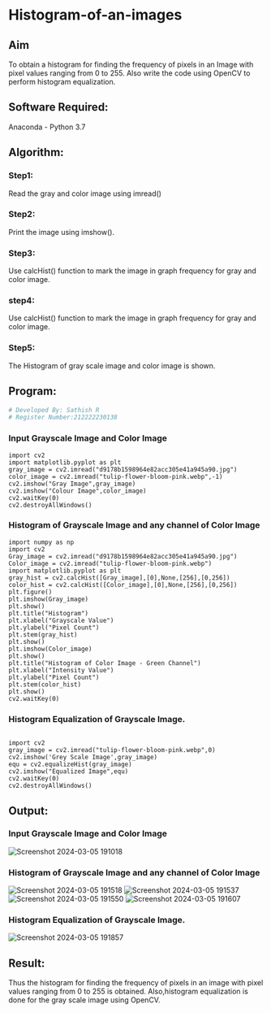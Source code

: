 # Histogram-of-an-images
## Aim
To obtain a histogram for finding the frequency of pixels in an Image with pixel values ranging from 0 to 255. Also write the code using OpenCV to perform histogram equalization.

## Software Required:
Anaconda - Python 3.7

## Algorithm:
### Step1:
Read the gray and color image using imread()

### Step2:
Print the image using imshow().

### Step3:
Use calcHist() function to mark the image in graph frequency for gray and color image.

### step4:
Use calcHist() function to mark the image in graph frequency for gray and color image.

### Step5:
The Histogram of gray scale image and color image is shown.


## Program:
```python
# Developed By: Sathish R
# Register Number:212222230138
```
### Input Grayscale Image and Color Image
```
import cv2
import matplotlib.pyplot as plt
gray_image = cv2.imread("d9178b1598964e82acc305e41a945a90.jpg")
color_image = cv2.imread("tulip-flower-bloom-pink.webp",-1)
cv2.imshow("Gray Image",gray_image)
cv2.imshow("Colour Image",color_image)
cv2.waitKey(0)
cv2.destroyAllWindows()
```
### Histogram of Grayscale Image and any channel of Color Image
```
import numpy as np
import cv2
Gray_image = cv2.imread("d9178b1598964e82acc305e41a945a90.jpg")
Color_image = cv2.imread("tulip-flower-bloom-pink.webp")
import matplotlib.pyplot as plt
gray_hist = cv2.calcHist([Gray_image],[0],None,[256],[0,256])
color_hist = cv2.calcHist([Color_image],[0],None,[256],[0,256])
plt.figure()
plt.imshow(Gray_image)
plt.show()
plt.title("Histogram")
plt.xlabel("Grayscale Value")
plt.ylabel("Pixel Count")
plt.stem(gray_hist)
plt.show()
plt.imshow(Color_image)
plt.show()
plt.title("Histogram of Color Image - Green Channel")
plt.xlabel("Intensity Value")
plt.ylabel("Pixel Count")
plt.stem(color_hist)
plt.show()
cv2.waitKey(0)
```
### Histogram Equalization of Grayscale Image.
```

import cv2
gray_image = cv2.imread("tulip-flower-bloom-pink.webp",0)
cv2.imshow('Grey Scale Image',gray_image)
equ = cv2.equalizeHist(gray_image)
cv2.imshow("Equalized Image",equ)
cv2.waitKey(0)
cv2.destroyAllWindows()

```
## Output:
### Input Grayscale Image and Color Image
![Screenshot 2024-03-05 191018](https://github.com/Mathiofficial/Histogram-of-an-images/assets/118787327/f6d4c2d4-b51d-4adc-9bc8-90630da5b25c)


### Histogram of Grayscale Image and any channel of Color Image
![Screenshot 2024-03-05 191518](https://github.com/Mathiofficial/Histogram-of-an-images/assets/118787327/f572eb52-da5b-4f77-809d-c140dbb0bf87)
![Screenshot 2024-03-05 191537](https://github.com/Mathiofficial/Histogram-of-an-images/assets/118787327/370daae0-b611-49d3-a081-5910e9df20be)
![Screenshot 2024-03-05 191550](https://github.com/Mathiofficial/Histogram-of-an-images/assets/118787327/c42b946b-ce79-4089-bb60-278141675527)
![Screenshot 2024-03-05 191607](https://github.com/Mathiofficial/Histogram-of-an-images/assets/118787327/e50e3169-ff5e-4521-a807-8204316814bd)


### Histogram Equalization of Grayscale Image.
![Screenshot 2024-03-05 191857](https://github.com/Mathiofficial/Histogram-of-an-images/assets/118787327/93b9edcf-d02b-4a7a-b221-594863764c71)


## Result: 
Thus the histogram for finding the frequency of pixels in an image with pixel values ranging from 0 to 255 is obtained. Also,histogram equalization is done for the gray scale image using OpenCV.

